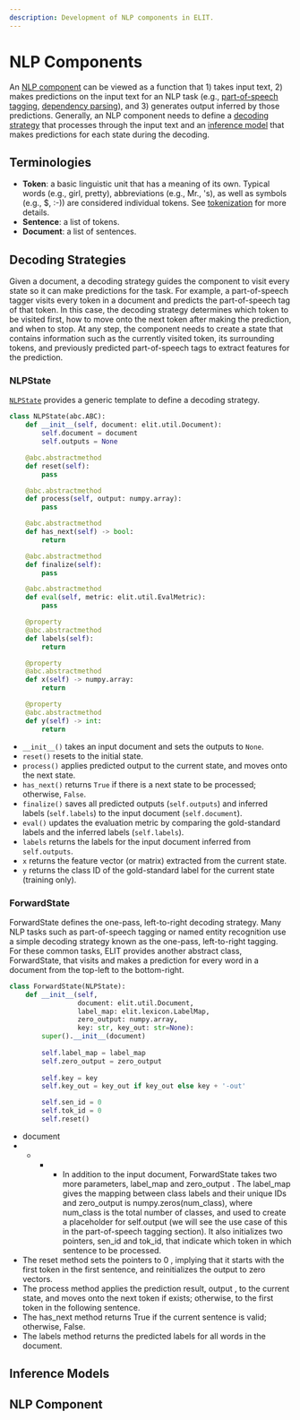 ```yaml
---
description: Development of NLP components in ELIT.
---
```


# NLP Components

An [NLP component](./#nlp-component) can be viewed as a function that 1\) takes input text, 2\) makes predictions on the input text for an NLP task \(e.g., [part-of-speech tagging](../nlp-tasks/part-of-speech-tagging.md), [dependency parsing](../nlp-tasks/dependency-parsing.md)\), and 3\) generates output inferred by those predictions.  Generally, an NLP component needs to define a [decoding strategy](./#decoding-strategies) that processes through the input text and an [inference model](./#inference-models) that makes predictions for each state during the decoding.

## Terminologies

* **Token**: a basic linguistic unit that has a meaning of its own.  Typical words \(e.g., girl, pretty\), abbreviations \(e.g., Mr., 's\), as well as symbols \(e.g., $, :-\)\) are considered individual tokens.  See [tokenization](../nlp-tasks/tokenization.md) for more details.
* **Sentence**: a list of tokens.
* **Document**: a list of sentences.

## Decoding Strategies

Given a document, a decoding strategy guides the component to visit every state so it can make predictions for the task.  For example, a part-of-speech tagger visits every token in a document and predicts the part-of-speech tag of that token.  In this case, the decoding strategy determines which token to be visited first, how to move onto the next token after making the prediction, and when to stop.  At any step, the component needs to create a state that contains information such as the currently visited token, its surrounding tokens, and previously predicted part-of-speech tags to extract features for the prediction.

### NLPState

[`NLPState`](https://github.com/elitcloud/elit/blob/master/elit/component.py) provides a generic template to define a decoding strategy.

```python
class NLPState(abc.ABC):
    def __init__(self, document: elit.util.Document):
        self.document = document
        self.outputs = None

    @abc.abstractmethod
    def reset(self):
        pass

    @abc.abstractmethod
    def process(self, output: numpy.array):
        pass

    @abc.abstractmethod
    def has_next(self) -> bool:
        return

    @abc.abstractmethod
    def finalize(self):
        pass

    @abc.abstractmethod
    def eval(self, metric: elit.util.EvalMetric):
        pass

    @property
    @abc.abstractmethod
    def labels(self):
        return

    @property
    @abc.abstractmethod
    def x(self) -> numpy.array:
        return

    @property
    @abc.abstractmethod
    def y(self) -> int:
        return
```

* `__init__()` takes an input document and sets the outputs to `None`.
* `reset()` resets to the initial state.
* `process()` applies predicted output to the current state, and moves onto the next state.
* `has_next()` returns `True` if there is a next state to be processed; otherwise, `False`.
* `finalize()` saves all predicted outputs \(`self.outputs`\) and inferred labels \(`self.labels`\) to the input document \(`self.document`\).
* `eval()` updates the evaluation metric by comparing the gold-standard labels and the inferred labels \(`self.labels`\).
* `labels` returns the labels for the input document inferred from `self.outputs`.
* `x` returns the feature vector \(or matrix\) extracted from the current state.
* `y` returns the class ID of the gold-standard label for the current state \(training only\).

### ForwardState

ForwardState defines the one-pass, left-to-right decoding strategy.  Many NLP tasks such as part-of-speech tagging or named entity recognition use a simple decoding strategy known as the one-pass, left-to-right tagging. For these common tasks, ELIT provides another abstract class, ForwardState, that visits and makes a prediction for every word in a document from the top-left to the bottom-right.

```python
class ForwardState(NLPState):
    def __init__(self, 
                 document: elit.util.Document,
                 label_map: elit.lexicon.LabelMap,
                 zero_output: numpy.array,
                 key: str, key_out: str=None):
        super().__init__(document)
        
        self.label_map = label_map
        self.zero_output = zero_output
        
        self.key = key
        self.key_out = key_out if key_out else key + '-out'

        self.sen_id = 0
        self.tok_id = 0
        self.reset()
```

* document
* * * * In addition to the input document, ForwardState takes two more parameters, label\_map and zero\_output . The label\_map gives the mapping between class labels and their unique IDs and zero\_output is numpy.zeros\(num\_class\), where num\_class is the total number of classes, and used to create a placeholder for self.output \(we will see the use case of this in the part-of-speech tagging section\). It also initializes two pointers, sen\_id and tok\_id, that indicate which token in which sentence to be processed.
* The reset method sets the pointers to 0 , implying that it starts with the first token in the first sentence, and reinitializes the output to zero vectors.
* The process method applies the prediction result, output , to the current state, and moves onto the next token if exists; otherwise, to the first token in the following sentence.
* The has\_next method returns True if the current sentence is valid; otherwise, False.
* The labels method returns the predicted labels for all words in the document.

## Inference Models

## NLP Component

